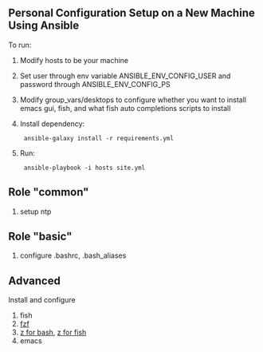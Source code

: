 Personal Configuration Setup on a New Machine Using Ansible
-------------------------------------------

To run:

1. Modify hosts to be your machine
2. Set user through env variable ANSIBLE_ENV_CONFIG_USER and password through ANSIBLE_ENV_CONFIG_PS
3. Modify group_vars/desktops to configure whether you want to install emacs gui, fish, and what fish auto completions scripts to install
5. Install dependency:
   
        ansible-galaxy install -r requirements.yml        

4. Run:

        ansible-playbook -i hosts site.yml

Role "common"
-----------------------
1. setup ntp


Role "basic"
-----------------------
1. configure .bashrc, .bash_aliases

Advanced
-----------------------
Install and configure
1. fish
2. [fzf](https://github.com/junegunn/fzf)
3. [z for bash](https://github.com/rupa/z), [z for fish](https://github.com/sjl/z-fish)
4. emacs